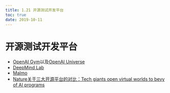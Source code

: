 ```yaml
---
title: 1.21 开源测试开发平台
toc: true
date: 2019-10-11
---
```

# 开源测试开发平台


- [OpenAI Gym](https://gym.openai.com/)以及[OpenAI Universe](https://universe.openai.com/)
- [DeepMind Lab](https://github.com/deepmind/lab)
- [Malmo](https://github.com/Microsoft/malmo#getting-started)
- [Nature关于三大开源平台的对比：Tech giants open virtual worlds to bevy of AI programs](http://www.nature.com/news/tech-giants-open-virtual-worlds-to-bevy-of-ai-programs-1.21151)
